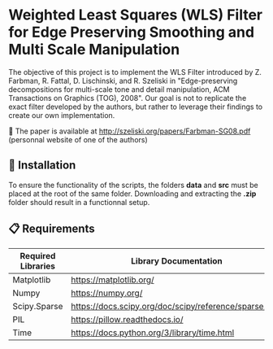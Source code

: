 # Weighted Least Squares (WLS) Filter for Edge Preserving Smoothing and Multi Scale Manipulation
The objective of this project is to implement the WLS Filter introduced by Z. Farbman, R. Fattal, D. Lischinski, and R. Szeliski in "Edge-preserving decompositions for multi-scale tone and detail manipulation, ACM Transactions on Graphics (TOG), 2008". Our goal is not to replicate the exact filter developed by the authors, but rather to leverage their findings to create our own implementation.

:page_with_curl: The paper is available at http://szeliski.org/papers/Farbman-SG08.pdf (personnal website of one of the authors)

## :file_folder: Installation
To ensure the functionality of the scripts, the folders **data** and **src** must be placed at the root of the same folder. Downloading and extracting the **.zip** folder should result in a functionnal setup.

## :clipboard: Requirements
| Required Libraries | Library Documentation                                  |
|--------------------|--------------------------------------------------------|
| Matplotlib         | https://matplotlib.org/                                |
| Numpy              | https://numpy.org/                                     |
| Scipy.Sparse       | https://docs.scipy.org/doc/scipy/reference/sparse.html |
| PIL                | https://pillow.readthedocs.io/                         |
| Time               | https://docs.python.org/3/library/time.html            |
